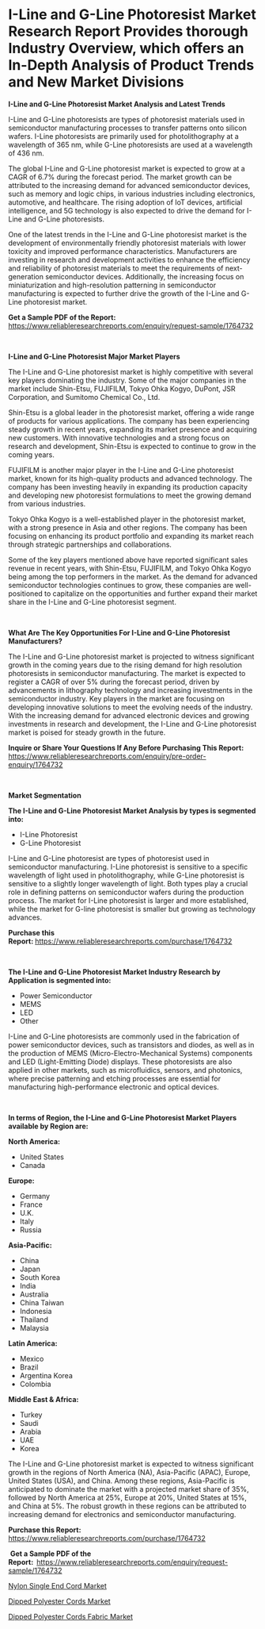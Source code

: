 <p><h1>I-Line and G-Line Photoresist Market Research Report Provides thorough Industry Overview, which offers an In-Depth Analysis of Product Trends and New Market Divisions</h1></p><p><strong>I-Line and G-Line Photoresist Market Analysis and Latest Trends</strong></p>
<p><p>I-Line and G-Line photoresists are types of photoresist materials used in semiconductor manufacturing processes to transfer patterns onto silicon wafers. I-Line photoresists are primarily used for photolithography at a wavelength of 365 nm, while G-Line photoresists are used at a wavelength of 436 nm.</p><p>The global I-Line and G-Line photoresist market is expected to grow at a CAGR of 6.7% during the forecast period. The market growth can be attributed to the increasing demand for advanced semiconductor devices, such as memory and logic chips, in various industries including electronics, automotive, and healthcare. The rising adoption of IoT devices, artificial intelligence, and 5G technology is also expected to drive the demand for I-Line and G-Line photoresists.</p><p>One of the latest trends in the I-Line and G-Line photoresist market is the development of environmentally friendly photoresist materials with lower toxicity and improved performance characteristics. Manufacturers are investing in research and development activities to enhance the efficiency and reliability of photoresist materials to meet the requirements of next-generation semiconductor devices. Additionally, the increasing focus on miniaturization and high-resolution patterning in semiconductor manufacturing is expected to further drive the growth of the I-Line and G-Line photoresist market.</p></p>
<p><strong>Get a Sample PDF of the Report:&nbsp;</strong> <a href="https://www.reliableresearchreports.com/enquiry/request-sample/1764732">https://www.reliableresearchreports.com/enquiry/request-sample/1764732</a></p>
<p>&nbsp;</p>
<p><strong>I-Line and G-Line Photoresist Major Market Players</strong></p>
<p><p>The I-Line and G-Line photoresist market is highly competitive with several key players dominating the industry. Some of the major companies in the market include Shin-Etsu, FUJIFILM, Tokyo Ohka Kogyo, DuPont, JSR Corporation, and Sumitomo Chemical Co., Ltd.</p><p>Shin-Etsu is a global leader in the photoresist market, offering a wide range of products for various applications. The company has been experiencing steady growth in recent years, expanding its market presence and acquiring new customers. With innovative technologies and a strong focus on research and development, Shin-Etsu is expected to continue to grow in the coming years.</p><p>FUJIFILM is another major player in the I-Line and G-Line photoresist market, known for its high-quality products and advanced technology. The company has been investing heavily in expanding its production capacity and developing new photoresist formulations to meet the growing demand from various industries.</p><p>Tokyo Ohka Kogyo is a well-established player in the photoresist market, with a strong presence in Asia and other regions. The company has been focusing on enhancing its product portfolio and expanding its market reach through strategic partnerships and collaborations.</p><p>Some of the key players mentioned above have reported significant sales revenue in recent years, with Shin-Etsu, FUJIFILM, and Tokyo Ohka Kogyo being among the top performers in the market. As the demand for advanced semiconductor technologies continues to grow, these companies are well-positioned to capitalize on the opportunities and further expand their market share in the I-Line and G-Line photoresist segment.</p></p>
<p>&nbsp;</p>
<p><strong>What Are The Key Opportunities For I-Line and G-Line Photoresist Manufacturers?</strong></p>
<p><p>The I-Line and G-Line photoresist market is projected to witness significant growth in the coming years due to the rising demand for high resolution photoresists in semiconductor manufacturing. The market is expected to register a CAGR of over 5% during the forecast period, driven by advancements in lithography technology and increasing investments in the semiconductor industry. Key players in the market are focusing on developing innovative solutions to meet the evolving needs of the industry. With the increasing demand for advanced electronic devices and growing investments in research and development, the I-Line and G-Line photoresist market is poised for steady growth in the future.</p></p>
<p><strong>Inquire or Share Your Questions If Any Before Purchasing This Report:</strong> <a href="https://www.reliableresearchreports.com/enquiry/pre-order-enquiry/1764732">https://www.reliableresearchreports.com/enquiry/pre-order-enquiry/1764732</a></p>
<p>&nbsp;</p>
<p><strong>Market Segmentation</strong></p>
<p><strong>The I-Line and G-Line Photoresist Market Analysis by types is segmented into:</strong></p>
<p><ul><li>I-Line Photoresist</li><li>G-Line Photoresist</li></ul></p>
<p><p>I-Line and G-Line photoresist are types of photoresist used in semiconductor manufacturing. I-Line photoresist is sensitive to a specific wavelength of light used in photolithography, while G-Line photoresist is sensitive to a slightly longer wavelength of light. Both types play a crucial role in defining patterns on semiconductor wafers during the production process. The market for I-Line photoresist is larger and more established, while the market for G-line photoresist is smaller but growing as technology advances.</p></p>
<p><strong>Purchase this Report:&nbsp;</strong><a href="https://www.reliableresearchreports.com/purchase/1764732">https://www.reliableresearchreports.com/purchase/1764732</a></p>
<p>&nbsp;</p>
<p><strong>The I-Line and G-Line Photoresist Market Industry Research by Application is segmented into:</strong></p>
<p><ul><li>Power Semiconductor</li><li>MEMS</li><li>LED</li><li>Other</li></ul></p>
<p><p>I-Line and G-Line photoresists are commonly used in the fabrication of power semiconductor devices, such as transistors and diodes, as well as in the production of MEMS (Micro-Electro-Mechanical Systems) components and LED (Light-Emitting Diode) displays. These photoresists are also applied in other markets, such as microfluidics, sensors, and photonics, where precise patterning and etching processes are essential for manufacturing high-performance electronic and optical devices.</p></p>
<p>&nbsp;</p>
<p><strong>In terms of Region, the I-Line and G-Line Photoresist Market Players available by Region are:</strong></p>
<p>
    <p> <strong> North America: </strong>
        <ul>
            <li>United States</li>
            <li>Canada</li>
        </ul>
        </p> 
    <p> <strong> Europe: </strong>
        <ul>
            <li>Germany</li>
            <li>France</li>
            <li>U.K.</li>
            <li>Italy</li>
            <li>Russia</li>
        </ul>
        </p> 
    <p> <strong> Asia-Pacific: </strong>
        <ul>
            <li>China</li>
            <li>Japan</li>
            <li>South Korea</li>
            <li>India</li>
            <li>Australia</li>
            <li>China Taiwan</li>
            <li>Indonesia</li>
            <li>Thailand</li>
            <li>Malaysia</li>
        </ul>
        </p> 
    <p> <strong> Latin America: </strong>
        <ul>
            <li>Mexico</li>
            <li>Brazil</li>
            <li>Argentina Korea</li>
            <li>Colombia</li>
        </ul>
        </p> 
    <p> <strong> Middle East & Africa: </strong>
        <ul>
            <li>Turkey</li>
            <li>Saudi</li>
            <li>Arabia</li>
            <li>UAE</li>
            <li>Korea</li>
        </ul>
    </p>
    </p>
<p><p>The I-Line and G-Line photoresist market is expected to witness significant growth in the regions of North America (NA), Asia-Pacific (APAC), Europe, United States (USA), and China. Among these regions, Asia-Pacific is anticipated to dominate the market with a projected market share of 35%, followed by North America at 25%, Europe at 20%, United States at 15%, and China at 5%. The robust growth in these regions can be attributed to increasing demand for electronics and semiconductor manufacturing.</p></p>
<p><strong>Purchase this Report: </strong><a href="https://www.reliableresearchreports.com/purchase/1764732">https://www.reliableresearchreports.com/purchase/1764732</a></p>
<p>&nbsp;<strong>Get a Sample PDF of the Report:&nbsp;&nbsp;</strong><a href="https://www.reliableresearchreports.com/enquiry/request-sample/1764732">https://www.reliableresearchreports.com/enquiry/request-sample/1764732</a></p>
<p><strong></strong></p>
<p><p><a href="https://github.com/jsmusil/Market-Research-Report-List-2/blob/main/nylon-single-end-cord-market.md">Nylon Single End Cord Market</a></p><p><a href="https://github.com/yemakinde/Market-Research-Report-List-1/blob/main/dipped-polyester-cords-market.md">Dipped Polyester Cords Market</a></p><p><a href="https://github.com/Alonsoolds3wq1d81czn8rbol/Market-Research-Report-List-1/blob/main/dipped-polyester-cords-fabric-market.md">Dipped Polyester Cords Fabric Market</a></p></p>